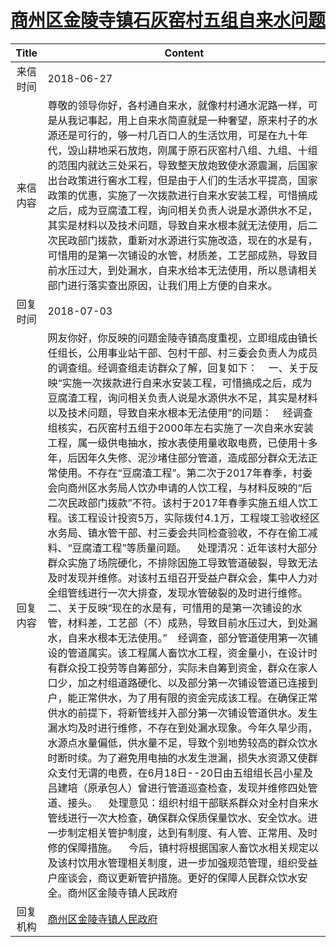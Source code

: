 # [商州区金陵寺镇石灰窑村五组自来水问题](http://www.shangluo.gov.cn/zmhd/ldxxxx.jsp?urltype=leadermail.LeaderMailContentUrl&wbtreeid=1112&leadermailid=4789)

| Title |                                                                                                                                                                                                                                                                                                                                                                                                                                                                                                                                      Content                                                                                                                                                                                                                                                                                                                                                                                                                                                                                                                                       |
|:-----:|------------------------------------------------------------------------------------------------------------------------------------------------------------------------------------------------------------------------------------------------------------------------------------------------------------------------------------------------------------------------------------------------------------------------------------------------------------------------------------------------------------------------------------------------------------------------------------------------------------------------------------------------------------------------------------------------------------------------------------------------------------------------------------------------------------------------------------------------------------------------------------------------------------------------------------------------------------------------------------------------------------------------------------------------------------------------------------|
| 来信时间  | 2018-06-27                                                                                                                                                                                                                                                                                                                                                                                                                                                                                                                                                                                                                                                                                                                                                                                                                                                                                                                                                                                                                                                                         |
| 来信内容  | 尊敬的领导你好，各村通自来水，就像村村通水泥路一样，可是从我记事起，用上自来水简直就是一种奢望，原来村子的水源还是可行的，够一村几百口人的生活饮用，可是在九十年代，毁山耕地采石放炮，刚属于原石灰窑村八组、九组、十组的范围内就达三处采石，导致整天放炮致使水源震漏，后国家出台政策进行窖水工程，但是由于人们的生活水平提高，国家政策的优惠，实施了一次拨款进行自来水安装工程，可惜搞成之后，成为豆腐渣工程，询问相关负责人说是水源供水不足，其实是材料以及技术问题，导致自来水根本就无法使用，后二次民政部门拨款，重新对水源进行实施改造，现在的水是有，可惜用的是第一次铺设的水管，材质差，工艺部成熟，导致目前水压过大，到处漏水，自来水给本无法使用，所以恳请相关部门进行落实查出原因，让我们用上方便的自来水。                                                                                                                                                                                                                                                                                                                                                                                                                                                                                                                                                                                                                                                                                                                         |
| 回复时间  | 2018-07-03                                                                                                                                                                                                                                                                                                                                                                                                                                                                                                                                                                                                                                                                                                                                                                                                                                                                                                                                                                                                                                                                         |
| 回复内容  | 网友你好，你反映的问题金陵寺镇高度重视，立即组成由镇长任组长，公用事业站干部、包村干部、村三委会负责人为成员的调查组。经调查组走访群众了解，回复如下：    一、关于反映“实施一次拨款进行自来水安装工程，可惜搞成之后，成为豆腐渣工程，询问相关负责人说是水源供水不足，其实是材料以及技术问题，导致自来水根本无法使用”的问题：    经调查组核实，石灰窑村五组于2000年左右实施了一次自来水安装工程，属一级供电抽水，按水表使用量收取电费，已使用十多年，后因年久失修、泥沙堵住部分管道，造成部分群众无法正常使用。不存在“豆腐渣工程”。第二次于2017年春季，村委会向商州区水务局人饮办申请的人饮工程，与材料反映的“后二次民政部门拨款”不符。该村于2017年春季实施五组人饮工程。该工程设计投资5万，实际拨付4.1万，工程竣工验收经区水务局、镇水管干部、村三委会共同检查验收，不存在偷工减料、“豆腐渣工程”等质量问题。    处理清况：近年该村大部分群众实施了场院硬化，不排除因施工导致管道破裂，导致无法及时发现并维修。对该村五组召开受益户群众会，集中人力对全组管线进行一次大排查，发现水管破裂的及时进行维修。    二、关于反映“现在的水是有，可惜用的是第一次铺设的水管，材料差，工艺部（不）成熟，导致目前水压过大，到处漏水，自来水根本无法使用。”    经调查，部分管道使用第一次铺设的管道属实。该工程属人畜饮水工程，资金量小，在设计时有群众投工投劳等自筹部分，实际未自筹到资金，群众在家人口少，加之村组道路硬化、以及部分第一次铺设管道已连接到户，能正常供水，为了用有限的资金完成该工程。在确保正常供水的前提下，将新管线并入部分第一次铺设管道供水。发生漏水均及时进行维修，不存在到处漏水现象。今年久旱少雨，水源点水量偏低，供水量不足，导致个别地势较高的群众饮水时断时续。为了避免用电抽的水发生泄漏，损失水资源又使群众支付无谓的电费，在6月18日--20日由五组组长吕小星及吕建培（原承包人）曾进行管道巡查检查，发现并维修四处管道、接头。    处理意见：组织村组干部联系群众对全村自来水管线进行一次大检查，确保群众保质保量饮水、安全饮水。进一步制定相关管护制度，达到有制度、有人管、正常用、及时修的保障措施。    今后，镇村将根据国家人畜饮水相关规定以及该村饮用水管理相关制度，进一步加强规范管理，组织受益户座谈会，商议更新管护措施。更好的保障人民群众饮水安全。商州区金陵寺镇人民政府 |
| 回复机构  | [商州区金陵寺镇人民政府](../../category/agencies/商州区金陵寺镇人民政府.md)                                                                                                                                                                                                                                                                                                                                                                                                                                                                                                                                                                                                                                                                                                                                                                                                                                                                                                                                                                                                                              |
